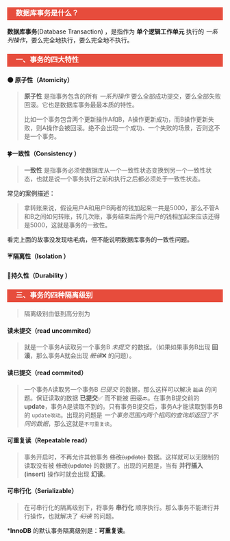 <h3 style="padding-bottom:6px; padding-left:20px; color:#ffffff; background-color:#E74C3C;">数据库事务是什么？</h3>

**数据库事务**(Database Transaction) ，是指作为 **单个逻辑工作单元** 执行的 *一系列操作*，要么完全地执行，要么完全地不执行。



<h3 style="padding-bottom:6px; padding-left:20px; color:#ffffff; background-color:#E74C3C;">一、事务的四大特性</h3>

#### :new_moon: 原子性（Atomicity）

> **原子性** 是指事务包含的所有 *一系列操作*  要么全部成功提交，要么全部失败回滚。它也是数据库事务最最本质的特性。
>
> 比如一个事务包含两个更新操作A和B，A操作更新成功，而B操作更新失败，则A操作会被回滚。绝不会出现一个成功、一个失败的场景，否则这不是一个事务。

#### :four_leaf_clover:一致性（Consistency ）

> **一致性** 是指事务必须使数据库从一个一致性状态变换到另一个一致性状态，也就是说一个事务执行之前和执行之后都必须处于一致性状态。

常见的案例描述：

> 拿转账来说，假设用户A和用户B两者的钱加起来一共是5000，那么不管A和B之间如何转账，转几次账，事务结束后两个用户的钱相加起来应该还得是5000，这就是事务的一致性。

看完上面的故事没发现啥毛病，但不能说明数据库事务的一致性问题。



#### :umbrella:隔离性（Isolation ）



#### :dart:持久性（Durability ）



<h3 style="padding-bottom:6px; padding-left:20px; color:#ffffff; background-color:#E74C3C;">三、事务的四种隔离级别</h3>

> 隔离级别由低到高分别为



#### 读未提交（read uncommited） 

> 就是一个事务A读取另一个事务B *未提交* 的数据。（如果如果事务B出现 **回滚**，那么事务A就会出现 ~~*脏读*~~:x: 的问题）。





#### 读已提交（read commited）

>  一个事务A读取另一个事务B *已提交* 的数据，那么这样可以解决 ~~`脏读`~~ 的问题。保证读取的数据 **已提交**:white_check_mark: 而不能被 ~~回滚~~:back:。在事务B提交前的 **update**，事务A是读取不到的。只有事务B提交后，事务A才能读取到事务B的 `update改动`。出现的问题是  *一个事务范围内两个相同的查询却返回了不同的数据*，那么这就是`不可重复读`。



#### 可重复读（Repeatable read）

> 事务开启时，不再允许其他事务 ~~修改(update)~~ 数据。这样就可以无限制的读取没有被 ~~修改(update)~~ 的数据了。出现的问题是，当有 **并行插入(insert)** 操作时就会出现 **幻读**。



#### 可串行化（Serializable）

> 在可串行化的隔离级别下，将事务  **串行化** 顺序执行。那么事务不能进行并行操作，也就解决了 ~~*幻读*~~  的问题。



***InnoDB** 的默认事务隔离级别是：**可重复读**。